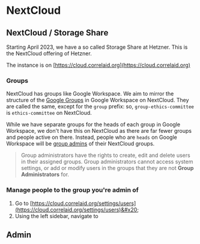 # NextCloud



## NextCloud / Storage Share

Starting April 2023, we have a so called Storage Share at Hetzner. This is the NextCloud offering of Hetzner.&#x20;

The instance is on [https://cloud.correlaid.org](https://cloud.correlaid.org)

### Groups&#x20;

NextCloud has groups like Google Workspace. We aim to mirror the structure of the [Google Groups](google-workspace.md#google-groups-users) in Google Workspace on NextCloud. They are called the same, except for the `group` prefix: so, `group-ethics-committee` is `ethics-committee` on NextCloud.&#x20;

While we have separate groups for the heads of each group in Google Workspace, we don't have this on NextCloud as there are far fewer groups and people active on there. Instead, people who are `heads` on Google Workspace will be [group admins](https://docs.nextcloud.com/server/latest/admin\_manual/configuration\_user/user\_configuration.html#granting-administrator-privileges-to-a-user) of their NextCloud groups.&#x20;

> Group administrators have the rights to create, edit and delete users in their assigned groups. Group administrators cannot access system settings, or add or modify users in the groups that they are not **Group Administrators** for.&#x20;

### Manage people to the group you're admin of

1. Go to [https://cloud.correlaid.org/settings/users](https://cloud.correlaid.org/settings/users)&#x20;
2. Using the left sidebar, navigate to&#x20;



## Admin&#x20;

